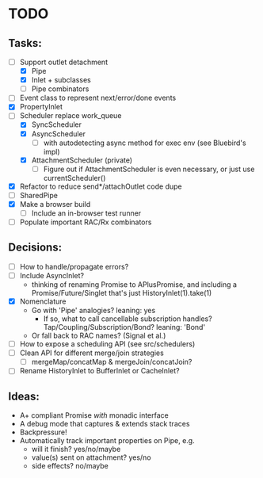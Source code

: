 TODO
====

## Tasks:
  - [ ] Support outlet detachment
    - [x] Pipe
    - [x] Inlet + subclasses
    - [ ] Pipe combinators
  - [ ] Event class to represent next/error/done events
  - [x] PropertyInlet
  - [ ] Scheduler replace work_queue
    - [x] SyncScheduler
    - [x] AsyncScheduler
      - [ ] with autodetecting async method for exec env
        (see Bluebird's impl)
    - [x] AttachmentScheduler (private)
      - [ ] Figure out if AttachmentScheduler is even necessary,
            or just use currentScheduler()
  - [x] Refactor to reduce send*/attachOutlet code dupe
  - [ ] SharedPipe
  - [x] Make a browser build
    - [ ] Include an in-browser test runner
  - [ ] Populate important RAC/Rx combinators

## Decisions:
  - [ ] How to handle/propagate errors?
  - [ ] Include AsyncInlet?
    - thinking of renaming Promise to APlusPromise, and including a
      Promise/Future/Singlet that's just HistoryInlet(1).take(1) 
  - [x] Nomenclature
    - Go with 'Pipe' analogies? leaning: yes
      - If so, what to call cancellable subscription handles?
        Tap/Coupling/Subscription/Bond? leaning: 'Bond'
    - Or fall back to RAC names? (Signal et al.)
  - [ ] How to expose a scheduling API (see src/schedulers)
  - [ ] Clean API for different merge/join strategies
    - [ ] mergeMap/concatMap & mergeJoin/concatJoin?
  - [ ] Rename HistoryInlet to BufferInlet or CacheInlet?

## Ideas:
  - A+ compliant Promise *with* monadic interface
  - A debug mode that captures & extends stack traces
  - Backpressure!
  - Automatically track important properties on Pipe, e.g.
    - will it finish? yes/no/maybe
    - value(s) sent on attachment? yes/no
    - side effects? no/maybe
